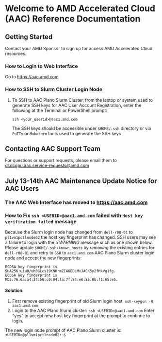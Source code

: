 # Welcome to AMD Accelerated Cloud (AAC) Reference Documentation

## Getting Started
Contact your AMD Sponsor to sign up for access AMD Accelerated Cloud resources.
### How to Login to Web Interface
Go to https://aac.amd.com
### How to SSH to Slurm Cluster Login Node
1. To SSH to AAC Plano Slurm Cluster, from the laptop or system used to generate SSH keys for AAC User Account Registration, enter the following at the Terminal or PowerShell prompt:
   ```
   ssh <your_userid>@aac1.amd.com
   ```
   The SSH keys should be accessible under `$HOME/.ssh` directory or via `PuTTy` or `Mobaterm` tools used to generate the SSH keys

## Contacting AAC Support Team
For questions or support requests, please email them to dl.dcgpu.aac.service-requests@amd.com

## July 13-14th AAC Maintenance Update Notice for AAC Users

### The AAC Web Interface has moved to https://aac.amd.com 

### How to Fix `ssh <USERID>@aac1.amd.com` failed with `Host key verification failed` message
Because the Slurm login node has changed from `dell-r08-01` to `pl1vm1pctlnode02` the host key fingerprint has changed. SSH users may see a failure to login with the a *WARNING* message such as one shown below. Please update `$HOME/.ssh/known_hosts` by *removing* the existing entries for `dell-r08-01` and retry to `SSH` to `aac1.amd.com` AAC Plano Slurm cluster login node and accept the new fingerprints:
```
ECDSA key fingerprint is SHA256:u1u0/uh0GLcs19KNHrmZIA6EDLMvJACK5y2fMkVg1fg.
ECDSA key fingerprint is MD5:76:6a:a4:34:56:c0:04:fa:7f:84:e6:85:0b:f1:65:e5.
```
#### Solution: 
1. First remove existing fingerprint of old Slurm login host: `ssh-keygen -R aac1.amd.com`
2. Login to the AAC Plano Slurm cluster: `ssh <USERID>@aac1.amd.com`
   Enter "yes" to accept new host key fingerprint at the prompt to continue to login. 

The new login node prompt of AAC Plano Slurm cluster is: `<USERID>@pl1vm1pctlnode02:~$`


